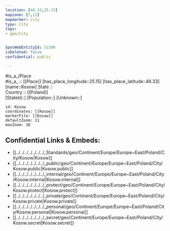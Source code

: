 ```yaml
---
location: [48.33,25.15] 
mapzoom: [7,12] 
mapmarker: city 
type: City
tags:
- geo/City


SpocWebEntityId: 31590
isDeleted: false
confidential: public

---
```

#is_a_/Place  
#is_a_ :: [[Place]] 
[has_place_longitude::25.15] 
[has_place_latitude::48.33] 
[name::Kosow] 
State ::  
Country :: [[Poland]]  
[StateId::] 
[Population::] 
[Unknown::] 


```leaflet
id: Kosow
coordinates: [[Kosow]] 
markerFile: [[Kosow]] 
defaultZoom: 11 
maxZoom: 18
```


## Confidential Links & Embeds: 
- [[../../../../../../../_Standards/geo/Continent/Europe/Europe~East/Poland/City/Kosow|Kosow]] 
- [[../../../../../../../_public/geo/Continent/Europe/Europe~East/Poland/City/Kosow.public|Kosow.public]] 
- [[../../../../../../../_internal/geo/Continent/Europe/Europe~East/Poland/City/Kosow.internal|Kosow.internal]] 
- [[../../../../../../../_protect/geo/Continent/Europe/Europe~East/Poland/City/Kosow.protect|Kosow.protect]] 
- [[../../../../../../../_private/geo/Continent/Europe/Europe~East/Poland/City/Kosow.private|Kosow.private]] 
- [[../../../../../../../_personal/geo/Continent/Europe/Europe~East/Poland/City/Kosow.personal|Kosow.personal]] 
- [[../../../../../../../_secret/geo/Continent/Europe/Europe~East/Poland/City/Kosow.secret|Kosow.secret]] 
